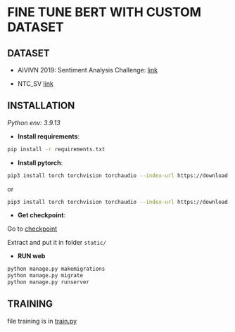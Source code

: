 # FINE TUNE BERT WITH CUSTOM DATASET

## DATASET

- AIVIVN 2019: Sentiment Analysis Challenge: [link](https://github.com/undertheseanlp/NLP-Vietnamese-progress/blob/master/tasks/sentiment_analysis.md)

- NTC_SV [link](https://github.com/thoailinh/Sentiment-Analysis-using-BERT)

## INSTALLATION

*Python env: 3.9.13*

- **Install requirements**:

```bash
pip install -r requirements.txt
```

- **Install pytorch**:

```bash
pip3 install torch torchvision torchaudio --index-url https://download.pytorch.org/whl/cu121
```
 or

```bash
pip3 install torch torchvision torchaudio --index-url https://download.pytorch.org/whl/cu118
```


- **Get checkpoint**:

Go to [checkpoint](https://nogdev-my.sharepoint.com/:u:/g/personal/vunguyen_nogdev_onmicrosoft_com/Ea4c4-YglN9FtDqt6vRyEKIBI0MayWLvZAWsf9FBKaQ02g?e=4SWjLi)

Extract and put it in folder `static/`


- **RUN web**

```bash
python manage.py makemigrations
python manage.py migrate
python manage.py runserver
```

## TRAINING

file training is in [train.py](fine_tune_bert_on_custom_dataset.pdf)
